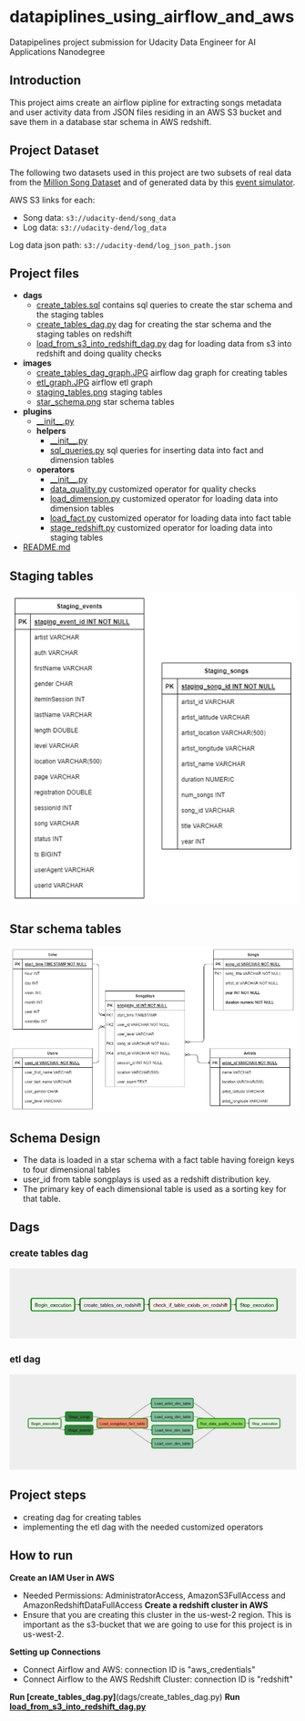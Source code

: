 # datapiplines_using_airflow_and_aws
Datapipelines project submission for Udacity Data Engineer for AI Applications Nanodegree

## Introduction
This project aims create an airflow pipline for extracting songs metadata and user activity data from JSON  files residing in an AWS S3 bucket and save them in a database star schema in AWS redshift. 

## Project Dataset
The following two datasets used in this project are two subsets of real data from the [Million Song Dataset](http://millionsongdataset.com/) and of generated data by this [event simulator](https://github.com/Interana/eventsim).

AWS S3 links for each:
-   Song data: `s3://udacity-dend/song_data`
-   Log data: `s3://udacity-dend/log_data`

Log data json path: `s3://udacity-dend/log_json_path.json`

## Project files
   - __dags__
     - [create\_tables.sql](dags/create_tables.sql) contains sql queries to create the star schema and the staging tables 
     - [create\_tables\_dag.py](dags/create_tables_dag.py) dag for creating the star schema and the staging tables on redshift
     - [load\_from\_s3\_into\_redshift\_dag.py](dags/load_from_s3_into_redshift_dag.py) dag for loading data from s3 into redshift and doing quality checks
   - __images__
     - [create\_tables\_dag\_graph.JPG](images/create_tables_dag_graph.JPG) airflow dag graph for creating tables
     - [etl\_graph.JPG](images/etl_graph.JPG) airflow etl graph
     - [staging\_tables.png](images/staging_tables.png) staging tables
     - [star\_schema.png](images/star_schema.png) star schema tables
   - __plugins__
     - [\_\_init\_\_.py](plugins/__init__.py)
     - __helpers__
       - [\_\_init\_\_.py](plugins/helpers/__init__.py)
       - [sql\_queries.py](plugins/helpers/sql_queries.py) sql queries for inserting data into fact and dimension tables
     - __operators__
       - [\_\_init\_\_.py](plugins/operators/__init__.py)
       - [data\_quality.py](plugins/operators/data_quality.py) customized operator for quality checks
       - [load\_dimension.py](plugins/operators/load_dimension.py) customized operator for loading data into dimension tables
       - [load\_fact.py](plugins/operators/load_fact.py) customized operator for loading data into fact table
       - [stage\_redshift.py](plugins/operators/stage_redshift.py) customized operator for loading data into staging tables
   - [README.md](README.md)

## Staging tables

![enter image description here](https://github.com/BaZom/Data-warehouse-with-AWS-S3-and-Redshift/blob/4361dc1f49353701d142e70bcecdf2d2b8fe0633/staging_tables.png)

## Star schema tables
![enter image description here](https://github.com/BaZom/Data-warehouse-with-AWS-S3-and-Redshift/blob/848476c6f991f098374eba1e0247dcb8d3350468/star_schema.png)

## Schema Design
- The data is loaded in a star schema with a fact table having foreign keys to four dimensional tables
- user_id from table songplays is used as a redshift distribution key.
- The primary key of each dimensional table is used as a sorting key for that table.
## Dags
### create tables dag
![create tables dag](https://github.com/BaZom/datapiplines_using_airflow_and_aws/blob/main/images/create_tables_dag_graph.JPG)

### etl dag
![etl dag](https://github.com/BaZom/datapiplines_using_airflow_and_aws/blob/main/images/etl_graph.JPG)

## Project steps
-  creating dag for creating tables
- implementing the etl dag with the needed customized operators
## How to run
__Create an IAM User in AWS__
   - Needed Permissions: AdministratorAccess, AmazonS3FullAccess and AmazonRedshiftDataFullAccess 
__Create a redshift cluster in AWS__
   - Ensure that you are creating this cluster in the us-west-2 region. This is important as the s3-bucket that we are going to use for this project is in us-west-2.

__Setting up Connections__
   - Connect Airflow and AWS: connection ID is "aws_credentials"
   - Connect Airflow to the AWS Redshift Cluster: connection ID is "redshift"

__Run [create\_tables\_dag.py]__(dags/create_tables_dag.py)
__Run [load\_from\_s3\_into\_redshift\_dag.py](dags/load_from_s3_into_redshift_dag.py)__

